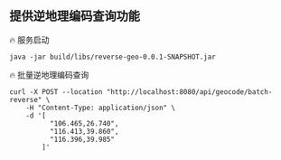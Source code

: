## 提供逆地理编码查询功能 

🔥 服务启动
```shell
java -jar build/libs/reverse-geo-0.0.1-SNAPSHOT.jar
```

🔥 批量逆地理编码查询
```shell
curl -X POST --location "http://localhost:8080/api/geocode/batch-reverse" \
    -H "Content-Type: application/json" \
    -d '[
          "106.465,26.740",
          "116.413,39.860",
          "116.396,39.985"
        ]'
```
